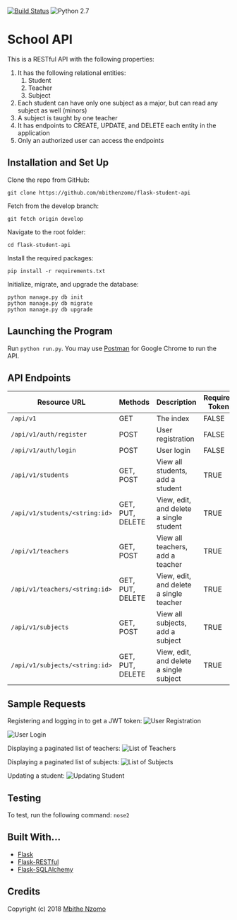 [![Build Status](https://travis-ci.org/mbithenzomo/flask-student-api.svg?branch=develop)](https://travis-ci.org/mbithenzomo/flask-student-api)
![Python 2.7](https://img.shields.io/badge/python-2.7-blue.svg)

# School API
This is a RESTful API with the following properties:

1. It has the following relational entities:
    1. Student
    2. Teacher
    3. Subject
2. Each student can have only one subject as a major, but can read any subject as well (minors)
3. A subject is taught by one teacher
4. It has endpoints to CREATE, UPDATE, and DELETE each entity in the application
5. Only an authorized user can access the endpoints

## Installation and Set Up
Clone the repo from GitHub:
```
git clone https://github.com/mbithenzomo/flask-student-api
```

Fetch from the develop branch:
```
git fetch origin develop
```

Navigate to the root folder:
```
cd flask-student-api
```

Install the required packages:
```
pip install -r requirements.txt
```

Initialize, migrate, and upgrade the database:
```
python manage.py db init
python manage.py db migrate
python manage.py db upgrade
```

## Launching the Program
Run ```python run.py```. You may use [Postman](https://chrome.google.com/webstore/detail/postman/fhbjgbiflinjbdggehcddcbncdddomop?hl=en) for Google Chrome to run the API.

## API Endpoints

| Resource URL | Methods | Description | Requires Token |
| -------- | ------------- | --------- |--------------- |
| `/api/v1` | GET  | The index | FALSE |
| `/api/v1/auth/register` | POST  | User registration | FALSE |
|  `/api/v1/auth/login` | POST | User login | FALSE |
| `/api/v1/students` | GET, POST | View all students, add a student | TRUE |
| `/api/v1/students/<string:id>` | GET, PUT, DELETE | View, edit, and delete a single student | TRUE |
| `/api/v1/teachers` | GET, POST | View all teachers, add a teacher | TRUE |
| `/api/v1/teachers/<string:id>` | GET, PUT, DELETE | View, edit, and delete a single teacher | TRUE |
| `/api/v1/subjects` | GET, POST | View all subjects, add a subject | TRUE |
| `/api/v1/subjects/<string:id>` | GET, PUT, DELETE | View, edit, and delete a single subject | TRUE |


## Sample Requests

Registering and logging in to get a JWT token:
![User Registration](https://github.com/mbithenzomo/flask-student-api/blob/develop/screenshots/register_user.png)

![User Login](https://github.com/mbithenzomo/flask-student-api/blob/develop/screenshots/login_user.png)

Displaying a paginated list of teachers:
![List of Teachers](https://github.com/mbithenzomo/flask-student-api/blob/develop/screenshots/list_teachers.png)

Displaying a paginated list of subjects:
![List of Subjects](https://github.com/mbithenzomo/flask-student-api/blob/develop/screenshots/list_subjects.png)

Updating a student:
![Updating Student](https://github.com/mbithenzomo/flask-student-api/blob/develop/screenshots/update_student.png)

## Testing
To test, run the following command: ```nose2```

## Built With...
* [Flask](http://flask.pocoo.org/)
* [Flask-RESTful](http://flask-restful-cn.readthedocs.io/en/0.3.4/)
* [Flask-SQLAlchemy](http://flask-sqlalchemy.pocoo.org/2.1/)

## Credits

Copyright (c) 2018 [Mbithe Nzomo](https://github.com/mbithenzomo)
